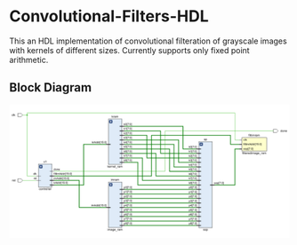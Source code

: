 # Convolutional-Filters-HDL
This an HDL implementation of convolutional filteration of grayscale images with kernels of different sizes. Currently supports only fixed point arithmetic.

## Block Diagram
<img src="./block_diagram.png" />


